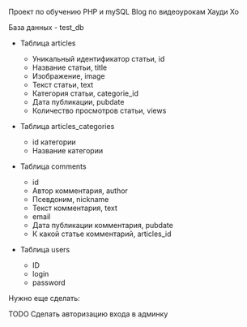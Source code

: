 ﻿Проект по обучению PHP и mySQL
Blog
по видеоурокам Хауди Хо

База данных - test_db
- Таблица articles
    - Уникальный идентификатор статьи, id
    - Название статьи, title
    - Изображение, image
    - Текст статьи, text
    - Категория статьи, сategorie_id
    - Дата публикации, pubdate
    - Количество просмотров статьи, views

- Таблица articles_categories
    - id категории
    - Название категории
    
- Таблица comments
    - id
    - Автор комментария, author
    - Псевдоним, nickname
    - Текст комментария, text
    - email
    - Дата публикации комментария, pubdate
    - К какой статье комментарий, articles_id
    
- Таблица users
    - ID
    - login
    - password
    
    
    

Нужно еще сделать: 

TODO Сделать авторизацию входа в админку

    
    
